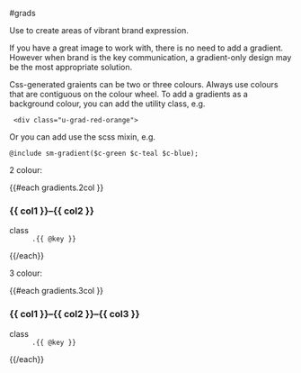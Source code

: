 #grads

Use to create areas of vibrant brand expression.

If you have a great image to work with, there is no need to add a gradient.
However when brand is the key communication, a gradient-only design may be the most appropriate solution.

Css-generated graients can be two or three colours.
Always use colours that are contiguous on the colour wheel.
To add a gradients as a background colour, you can add the utility class, e.g.

```
 <div class="u-grad-red-orange">
```

Or you can add use the scss mixin, e.g.

```
@include sm-gradient($c-green $c-teal $c-blue);
```

2 colour:

<div class="o-grid o-grid--4-col">
{{#each gradients.2col }}
  <div class="o-grid__item">
    <article class="c-card c-card--default">
      <div class="c-card__img {{ @key }}">
      </div>
      <div class="c-card__content">
          <div class="c-card__info">
              <h3 class="c-card__title">
                  {{ col1 }}–{{ col2 }}
              </h3>
          </div>
          <div class="c-card__info">
            <dl class="o-dl">
              <dt>class</dt>
              <dd><code>.{{ @key }}</code></dd>              
            </dl>
          </div>
      </div>
    </article>

  </div>

{{/each}}

</div>

3 colour:

<div class="o-grid o-grid--4-col">
{{#each gradients.3col }}
  <div class="o-grid__item">
    <article class="c-card c-card--default">
      <div class="c-card__img {{ @key }}">
      </div>
      <div class="c-card__content">
          <div class="c-card__info">
              <h3 class="c-card__title">
                  {{ col1 }}–{{ col2 }}–{{ col3 }}
              </h3>
          </div>
          <div class="c-card__info">
            <dl class="o-dl">
              <dt>class</dt>
              <dd><code>.{{ @key }}</code></dd>              
            </dl>
          </div>
      </div>
    </article>

  </div>

{{/each}}

</div>
